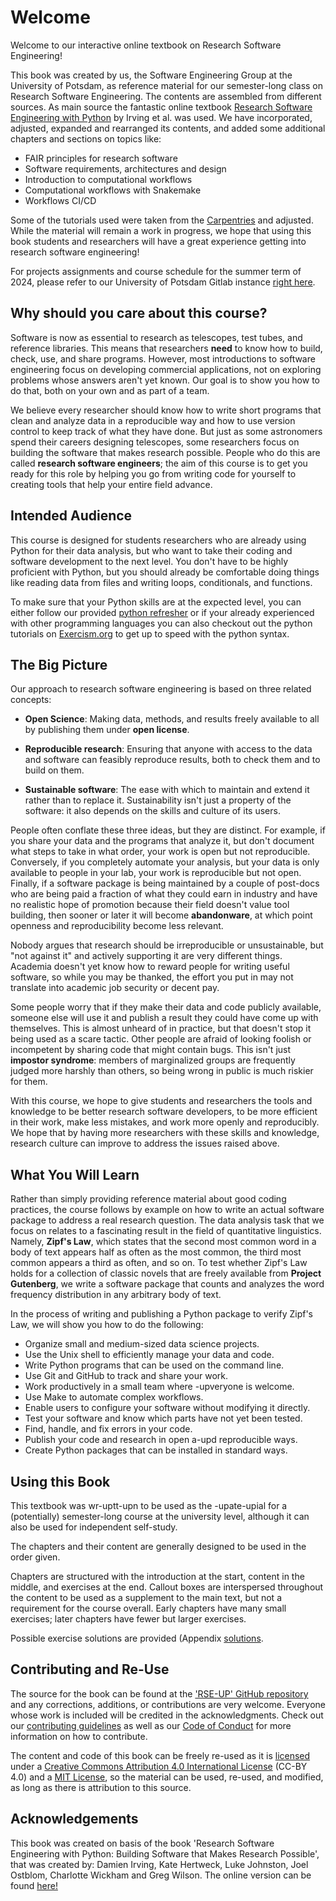 # Welcome 

Welcome to our interactive online textbook on Research Software Engineering! 

This book was created by us, the Software Engineering Group at the University of Potsdam, as reference material for our semester-long class on Research Software Engineering. The contents are assembled from different sources. As main source the fantastic online textbook [Research Software Engineering with Python](https://third-bit.com/py-rse/) by Irving et al. was used. We have incorporated, adjusted, expanded and rearranged its contents, and added some additional chapters and sections on topics like: 

- FAIR principles for research software
- Software requirements, architectures and design
- Introduction to computational workflows
- Computational workflows with Snakemake
- Workflows CI/CD 

Some of the tutorials used were taken from the [Carpentries](https://carpentries.org/) and adjusted. 
While the material will remain a work in progress, we hope that using this book students and researchers will have a great experience getting into research software engineering!

For projects assignments and course schedule for the summer term of 2024, please refer to our University of Potsdam Gitlab instance [right here](https://gitup.uni-potsdam.de/se-up/rse_course/rse_course_materials).


## Why should you care about this course?

Software is now as essential to research as telescopes, test tubes, and reference libraries.
This means that researchers **need** to know how to build, check, use, and share programs.
However, most introductions to software engineering focus on developing commercial applications, not on exploring problems whose answers aren't yet known.
Our goal is to show you how to do that, both on your own and as part of a team.

We believe every researcher should know how to write short programs that clean and analyze data in a reproducible way and how to use version control to keep track of what they have done. 
But just as some astronomers spend their careers designing telescopes,
some researchers focus on building the software that makes research possible.
People who do this are called **research software engineers**;
the aim of this course is to get you ready for this role by helping you go from writing code for yourself to creating tools that help your entire field advance.

## Intended Audience 

This course is designed for students researchers who are already using Python for their data analysis, but who want to take their coding and software development to the next level. You don't have to be highly proficient with Python,
but you should already be comfortable doing things like reading data from files
and writing loops, conditionals, and functions.

To make sure that your Python skills are at the expected level, you can either follow our provided [python refresher](https://se-up.github.io/RSE-UP/exercises/python_refresh.html) or if your already experienced with other programming languages you can also checkout out the python tutorials on [Exercism.org](https://exercism.org/) to get up to speed with the python syntax. 


## The Big Picture

Our approach to research software engineering is based on three related concepts:

-   **Open Science**: Making data, methods, and results
    freely available to all by publishing them under **open license**.

-   **Reproducible research**: Ensuring that anyone
    with access to the data and software can feasibly reproduce results, both to
    check them and to build on them. 

-   **Sustainable software**: The ease with which to
    maintain and extend it rather than to replace it. Sustainability isn't
    just a property of the software: it also depends on the skills and culture
    of its users.

People often conflate these three ideas, but they are distinct.
For example, if you share your data and the programs that analyze it,
but don't document what steps to take in what order, your work is open but not reproducible. 
Conversely, if you completely automate your analysis, but your data is only available to people in your lab, your work is reproducible but not open.
Finally, if a software package is being maintained by a couple of post-docs
who are being paid a fraction of what they could earn in industry
and have no realistic hope of promotion because their field doesn't value tool building, then sooner or later it will become **abandonware**,
at which point openness and reproducibility become less relevant.

Nobody argues that research should be irreproducible or unsustainable,
but "not against it" and actively supporting it are very different things.
Academia doesn't yet know how to reward people for writing useful software,
so while you may be thanked, the effort you put in may not translate into academic job security or decent pay.

Some people worry that if they make their data and code publicly available,
someone else will use it and publish a result they could have come up with themselves.
This is almost unheard of in practice, but that doesn't stop it being used as a scare tactic. 
Other people are afraid of looking foolish or incompetent by sharing code that might contain bugs.
This isn't just **impostor syndrome**:
members of marginalized groups are frequently judged more harshly than others,
so being wrong in public is much riskier for them.

With this course, we hope to give students and researchers the tools and knowledge to be
better research software developers, to be more efficient in their work, make
less mistakes, and work more openly and reproducibly.
We hope that by having more researchers with these skills and knowledge,
research culture can improve to address the issues raised above.


<!-- // ## Intended Audience 

// This book is written for researchers who are already using Python for their data analysis, but who want to take their coding and software development to the next level. You don't have to be highly proficient with Python,
// but you should already be comfortable doing things like reading data from files
// and writing loops, conditionals, and functions.
// The following personas are examples of the types of people that are our target audience.

// Amira Khan
// :   completed a master's in library science five years ago
//     and has since worked for a small aid organization.
//     She did some statistics during her degree,
//     and has learned some R and Python by doing data science courses online,
//     but has no formal training in programming.
//     Amira would like to tidy up the scripts, datasets, and reports she has created
//     in order to share them with her colleagues.
//     These lessons will show her how to do this.

// Jun Hsu
// :   completed an Insight Data Science fellowship last year after doing a PhD in geology
//     and now works for a company that does forensic audits.
//     He uses a variety of machine learning and visualization packages,
//     and would now like to turn some of his own work into an open source project.
//     This book will show him how such a project should be organized
//     and how to encourage people to contribute to it.

// Sami Virtanen
// :   became a competent programmer during a bachelor's degree in applied math
//     and was then hired by the university's research computing center.
//     The kinds of applications they are being asked to support
//     have shifted from fluid dynamics to data analysis;
//     this guide will teach them how to build and run data pipelines
//     so that they can pass those skills on to their users. -->
    
## What You Will Learn

Rather than simply providing reference material about good coding practices,
the course follows by example on how to write an actual software package to address a real research question. The data analysis task that we focus on
relates to a fascinating result in the field of quantitative linguistics.
Namely, **Zipf's Law**, which states that the second most common word in a body of text appears half as often as the most common, the third most common appears a third as often, and so on. To test whether Zipf's Law holds for a collection of classic novels that are freely available from **Project Gutenberg**, we write a software package that counts and analyzes the word frequency distribution in any arbitrary body of text.

In the process of writing and publishing a Python package to verify Zipf's Law,
we will show you how to do the following:

-   Organize small and medium-sized data science projects.
-   Use the Unix shell to efficiently manage your data and code.
-   Write Python programs that can be used on the command line.
-   Use Git and GitHub to track and share your work.
-   Work productively in a small team where -upveryone is welcome.
-   Use Make to automate complex workflows.
-   Enable users to configure your software without modifying it directly.
-   Test your software and know which parts have not yet been tested.
-   Find, handle, and fix errors in your code.
-   Publish your code and research in open a-upd reproducible ways.
-   Create Python packages that can be installed in standard ways.


## Using this Book

This textbook was wr-uptt-upn to be used as the -upate-upial for a (potentially) semester-long course at the university level, although it can also be used for independent self-study.
<!-- // Participatory live-coding is the anticipated style for teaching the material,
// rather than lectures simply talking about the code presented {cite:p}`Brow2018, Wils2018`. -->
The chapters and their content are generally designed to be used in the order given.

Chapters are structured with the introduction at the start, content in the middle, and exercises at the end. Callout boxes are interspersed throughout the content to be used as a supplement to the main text, but not a requirement for the course overall. 
Early chapters have many small exercises; later chapters have fewer but larger exercises. 
<!-- // In order to break up long periods of live-coding while teaching,
// it may be preferable to stop and complete some of the exercises at key points throughout the chapter, rather than waiting until the end. -->

Possible exercise solutions are provided (Appendix [solutions](https://se-up.github.io/RSE-UP/chapters/solutions.html).

## Contributing and Re-Use

The source for the book can be found at the ['RSE-UP' GitHub repository](https://se-up.github.io/RSE-UP) and any corrections, additions, or contributions are very welcome. 
Everyone whose work is included will be credited in the acknowledgments.
Check out our [contributing guidelines](https://github.com/se-up/RSE-UP/blob/main/CONTRIBUTION.md)
as well as our [Code of Conduct](https://github.com/se-up/RSE-UP/blob/main/CODE_OF_CONDUCT.md) for more information on how to contribute.

The content and code of this book can be freely re-used as it is
[licensed](https://github.com/se-up/RSE-UP/blob/main/LICENSE.md) under a  [Creative Commons Attribution 4.0 International License](https://creativecommons.org/licenses/by/4.0/) (CC-BY 4.0) and a [MIT License](https://github.com/se-up/RSE-UP/blob/main/LICENSE-MIT.md), so the material can be used, re-used, and modified, as long as there is attribution to this source.


## Acknowledgements

This book was created on basis of the book 'Research Software Engineering with Python: Building Software that Makes Research Possible', that was created by: 
Damien Irving, Kate Hertweck, Luke Johnston, Joel Ostblom, Charlotte Wickham and Greg Wilson. The online version can be found [here!](https://third-bit.com/py-rse/index.html)


